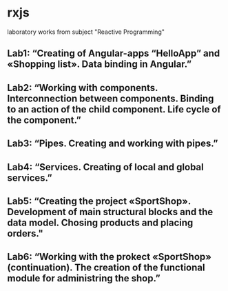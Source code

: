 # rxjs
laboratory works from subject "Reactive Programming"
## Lab1: “Creating of Angular-apps “HelloApp” and «Shopping list». Data binding in Angular.”
## Lab2: “Working with components. Interconnection between components. Binding to an action of the child component. Life cycle of the component.”
## Lab3: “Pipes. Creating and working with pipes.”
## Lab4: “Services. Creating of local and global services.”
## Lab5: “Creating the project «SportShop». Development of main structural blocks and the data model. Chosing products and placing orders."
## Lab6: “Working with the prokect «SportShop» (continuation). The creation of the functional module for administring the shop.”


